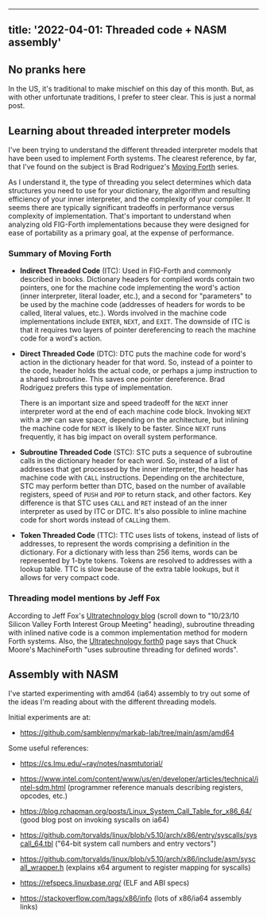<!--
Copyright (c) 2022 Sam Blenny
SPDX-License-Identifier: CC-BY-NC-SA-4.0
-->

---
title: '2022-04-01: Threaded code + NASM assembly'
---

## No pranks here

In the US, it's traditional to make mischief on this day of this month. But, as
with other unfortunate traditions, I prefer to steer clear. This is just a
normal post.


## Learning about threaded interpreter models

I've been trying to understand the different threaded interpreter models that
have been used to implement Forth systems. The clearest reference, by far, that
I've found on the subject is Brad Rodriguez's [Moving Forth] series.

[Moving Forth]: https://www.bradrodriguez.com/papers/moving1.htm

As I understand it, the type of threading you select determines which data
structures you need to use for your dictionary, the algorithm and resulting
efficiency of your inner interpreter, and the complexity of your compiler. It
seems there are typically significant tradeoffs in performance versus
complexity of implementation. That's important to understand when analyzing old
FIG-Forth implementations because they were designed for ease of portability as
a primary goal, at the expense of performance.

### Summary of Moving Forth

- **Indirect Threaded Code** (ITC): Used in FIG-Forth and commonly described in
  books. Dictionary headers for compiled words contain two pointers, one for
  the machine code implementing the word's action (inner interpreter, literal
  loader, etc.), and a second for "parameters" to be used by the machine code
  (addresses of headers for words to be called, literal values, etc.). Words
  involved in the machine code implementations include `ENTER`, `NEXT`, and
  `EXIT`. The downside of ITC is that it requires two layers of pointer
  dereferencing to reach the machine code for a word's action.

- **Direct Threaded Code** (DTC): DTC puts the machine code for word's action
  in the dictionary header for that word. So, instead of a pointer to the code,
  header holds the actual code, or perhaps a jump instruction to a shared
  subroutine. This saves one pointer dereference. Brad Rodriguez prefers this
  type of implementation.

  There is an important size and speed tradeoff for the `NEXT` inner
  interpreter word at the end of each machine code block. Invoking `NEXT` with
  a `JMP` can save space, depending on the architecture, but inlining the
  machine code for `NEXT` is likely to be faster. Since `NEXT` runs frequently,
  it has big impact on overall system performance.

- **Subroutine Threaded Code** (STC): STC puts a sequence of subroutine calls
  in the dictionary header for each word. So, instead of a list of addresses
  that get processed by the inner interpreter, the header has machine code with
  `CALL` instructions. Depending on the architecture, STC may perform better
  than DTC, based on the number of available registers, speed of `PUSH` and
  `POP` to return stack, and other factors. Key difference is that STC uses
  `CALL` and `RET` instead of an the inner interpreter as used by ITC or DTC.
  It's also possible to inline machine code for short words instead of
  `CALL`ing them.

- **Token Threaded Code** (TTC): TTC uses lists of tokens, instead of lists of
  addresses, to represent the words comprising a definition in the dictionary.
  For a dictionary with less than 256 items, words can be represented by 1-byte
  tokens. Tokens are resolved to addresses with a lookup table. TTC is slow
  because of the extra table lookups, but it allows for very compact code.


### Threading model mentions by Jeff Fox

According to Jeff Fox's [Ultratechnology blog] (scroll down to "10/23/10
Silicon Valley Forth Interest Group Meeting" heading), subroutine threading
with inlined native code is a common implementation method for modern Forth
systems. Also, the [Ultratechnology forth0] page says that Chuck Moore's
MachineForth "uses subroutine threading for defined words".

[Ultratechnology blog]: http://www.ultratechnology.com/blog.htm
[Ultratechnology forth0]: http://www.ultratechnology.com/forth0.htm


## Assembly with NASM

I've started experimenting with amd64 (ia64) assembly to try out some of the
ideas I'm reading about with the different threading models.

Initial experiments are at:
- https://github.com/samblenny/markab-lab/tree/main/asm/amd64

Some useful references:

- https://cs.lmu.edu/~ray/notes/nasmtutorial/

- https://www.intel.com/content/www/us/en/developer/articles/technical/intel-sdm.html
  (programmer reference manuals describing registers, opcodes, etc.)

- https://blog.rchapman.org/posts/Linux_System_Call_Table_for_x86_64/
  (good blog post on invoking syscalls on ia64)

- https://github.com/torvalds/linux/blob/v5.10/arch/x86/entry/syscalls/syscall_64.tbl
  ("64-bit system call numbers and entry vectors")

- https://github.com/torvalds/linux/blob/v5.10/arch/x86/include/asm/syscall_wrapper.h
  (explains x64 argument to register mapping for syscalls)

- https://refspecs.linuxbase.org/ (ELF and ABI specs)

- https://stackoverflow.com/tags/x86/info (lots of x86/ia64 assembly links)
